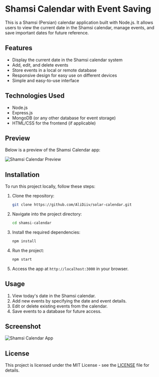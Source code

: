 # Shamsi Calendar with Event Saving

This is a Shamsi (Persian) calendar application built with Node.js. It allows users to view the current date in the Shamsi calendar, manage events, and save important dates for future reference.

## Features
- Display the current date in the Shamsi calendar system
- Add, edit, and delete events
- Store events in a local or remote database
- Responsive design for easy use on different devices
- Simple and easy-to-use interface

## Technologies Used
- Node.js
- Express.js
- MongoDB (or any other database for event storage)
- HTML/CSS for the frontend (if applicable)
  
## Preview
Below is a preview of the Shamsi Calendar app:

![Shamsi Calendar Preview](shamsi-calendar-preview.jpg)

## Installation

To run this project locally, follow these steps:

1. Clone the repository:
    ```bash
    git clone https://github.com/AliDiiv/solar-calendar.git
    ```

2. Navigate into the project directory:
    ```bash
    cd shamsi-calendar
    ```

3. Install the required dependencies:
    ```bash
    npm install
    ```

4. Run the project:
    ```bash
    npm start
    ```

5. Access the app at `http://localhost:3000` in your browser.

## Usage

1. View today's date in the Shamsi calendar.
2. Add new events by specifying the date and event details.
3. Edit or delete existing events from the calendar.
4. Save events to a database for future access.

## Screenshot
![Shamsi Calendar App](img/shamsi-calendar-preview.png)

## License
This project is licensed under the MIT License - see the [LICENSE](LICENSE) file for details.
